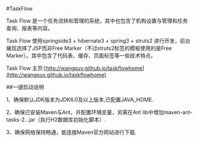 #TaskFlow

Task Flow 是一个任务流转和管理的系统，其中也包含了机构设置与管理和任务查询、报表等内容。

Task Flow 使用springside3 + hibernate3 + spring3 + struts2 进行开发，前台展现选择了JSP而非Free Marker（不过struts2标签的模板使用的是Free Marker）。其中包含了代码表、缓存、页面标签等一些技术特点。

Task Flow 主页:[http://wangpuv.github.io/taskflowhome](http://wangpuv.github.io/taskflowhome)

##一键启动说明

1、确保默认JDK版本为JDK6.0及以上版本,已配置JAVA_HOME.

2、确保已安装Maven与Ant，并配置环境变量，另需在Ant lib中增加maven-ant-tasks-2.*.*.jar（执行H2数据库初始化脚本）.

3、确保网络保持畅通，能连接Maven官方网站进行下载.
